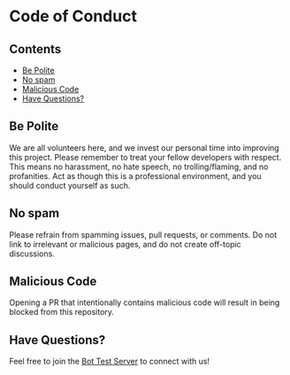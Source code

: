 # Code of Conduct

## Contents

<!-- toc -->

- [Be Polite](#be-polite)
- [No spam](#no-spam)
- [Malicious Code](#malicious-code)
- [Have Questions?](#have-questions)

<!-- tocstop -->

## Be Polite

We are all volunteers here, and we invest our personal time into improving this project. Please remember to treat your fellow developers with respect. This means no harassment, no hate speech, no trolling/flaming, and no profanities. Act as though this is a professional environment, and you should conduct yourself as such.

## No spam

Please refrain from spamming issues, pull requests, or comments. Do not link to irrelevant or malicious pages, and do not create off-topic discussions.

## Malicious Code

Opening a PR that intentionally contains malicious code will result in being blocked from this repository.

## Have Questions?

Feel free to join the [Bot Test Server](https://discord.gg/BqRZ85t) to connect with us!
